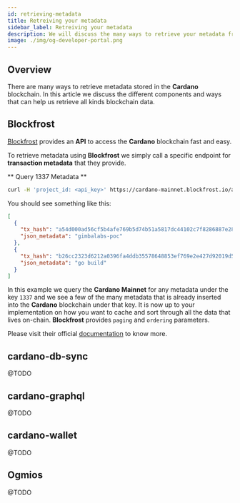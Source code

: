 ```yaml
---
id: retrieving-metadata
title: Retreiving your metadata
sidebar_label: Retreiving your metadata
description: We will discuss the many ways to retrieve your metadata from the Cardano blockchain.
image: ./img/og-developer-portal.png
---
```


## Overview

There are many ways to retrieve metadata stored in the **Cardano** blockchain. In this article we discuss the different components and ways that can help us retrieve all kinds blockchain data.

## Blockfrost

[Blockfrost](/docs/get-started/blockfrost) provides an **API** to access the **Cardano** blockchain fast and easy. 

To retrieve metadata using **Blockfrost** we simply call a specific endpoint for **transaction metadata** that they provide.

** Query 1337 Metadata **

```bash
curl -H 'project_id: <api_key>' https://cardano-mainnet.blockfrost.io/api/v0/metadata/txs/labels/1337 | jq
```

You should see something like this:

```json
[
  {
    "tx_hash": "a54d000ad56cf5b4afe769b5d74b51a5817dc44102c7f8286887e28bf257a2fd",
    "json_metadata": "gimbalabs-poc"
  },
  {
    "tx_hash": "b26cc2323d6212a0396fa4ddb35578648853ef769e2e427d92019d50163f636a",
    "json_metadata": "go build"
  }
]
```

In this example we query the **Cardano Mainnet** for any metadata under the key `1337` and we see a few of the many metadata that is already inserted into the **Cardano** blockchain under that key. It is now up to your implementation on how you want to cache and sort through all the data that lives on-chain. **Blockfrost** provides `paging` and `ordering` parameters.

Please visit their official [documentation](https://docs.blockfrost.io) to know more.

## cardano-db-sync

@TODO

## cardano-graphql

@TODO

## cardano-wallet

@TODO

## Ogmios

@TODO